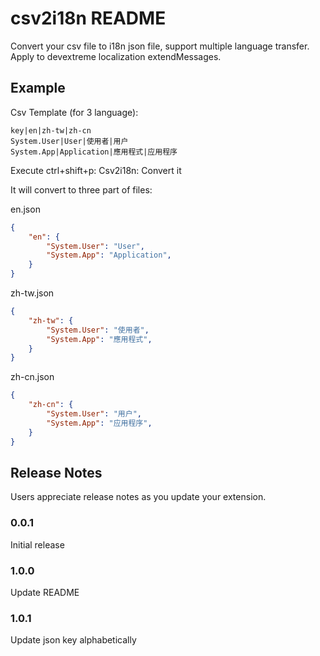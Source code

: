 # csv2i18n README

Convert your csv file to i18n json file, support multiple language transfer. 
Apply to devextreme localization extendMessages.

## Example
Csv Template (for 3 language):
```csv
key|en|zh-tw|zh-cn
System.User|User|使用者|用户
System.App|Application|應用程式|应用程序
```
Execute ctrl+shift+p: Csv2i18n: Convert it

It will convert to three part of files:

en.json 
```json
{
    "en": {
        "System.User": "User",
        "System.App": "Application",
    }
}
```
zh-tw.json
```json
{
    "zh-tw": {
        "System.User": "使用者",
        "System.App": "應用程式",
    }
}
```
zh-cn.json
```json
{
    "zh-cn": {
        "System.User": "用户",
        "System.App": "应用程序",
    }
}
```


## Release Notes

Users appreciate release notes as you update your extension.

### 0.0.1
Initial release

### 1.0.0
Update README

### 1.0.1
Update json key alphabetically